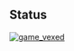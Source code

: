 ## Status

[![game_vexed](https://catalog.flipperzero.one/application/game_vexed/widget)](https://catalog.flipperzero.one/application/game_vexed/page)